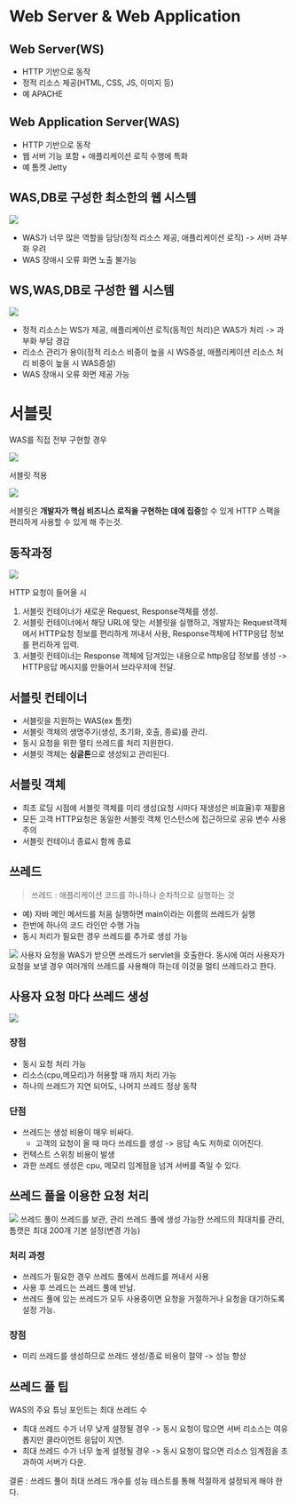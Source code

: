 # Web Server & Web Application

## Web Server(WS)
- HTTP 기반으로 동작
- 정적 리소스 제공(HTML, CSS, JS, 이미지 등)
- 예 APACHE

## Web Application Server(WAS)
- HTTP 기반으로 동작
- 웹 서버 기능 포함 + 애플리케이션 로직 수행에 특화
- 예 톰켓 Jetty

## WAS,DB로 구성한 최소한의 웹 시스템
![](../source/images/1_week/was_db시스템.PNG)

- WAS가 너무 많은 역할을 담당(정적 리소스 제공, 애플리케이션 로직) -> 서버 과부화 우려
- WAS 장애시 오류 화면 노출 불가능

## WS,WAS,DB로 구성한 웹 시스템
![](../source/images/1_week/ws_was_db시스템.PNG)

- 정적 리소스는 WS가 제공, 애플리케이션 로직(동적인 처리)은 WAS가 처리 -> 과부화 부담 경감
- 리소스 관리가 용이(정적 리소스 비중이 높을 시 WS증설, 애플리케이션 리소스 처리 비중이 높을 시 WAS증설)
- WAS 장애시 오류 화면 제공 가능

# 서블릿
WAS를 직접 전부 구현할 경우

![](../source/images/1_week/WAS를_직접_구현할_경우.PNG)

서블릿 적용

![](../source/images/1_week/서블릿사용할경우.PNG)

서블릿은 **개발자가 핵심 비즈니스 로직을 구현하는 데에 집중**할 수 있게 HTTP 스팩을 편리하게 사용할 수 있게 해 주는것.

## 동작과정
![](../source/images/1_week/서블릿_동작과정.PNG)

HTTP 요청이 들어올 시
1. 서블릿 컨테이너가 새로운 Request, Response객체를 생성.
2. 서블릿 컨테이너에서 해당 URL에 맞는 서블릿을 실행하고, 개발자는 Request객체에서 HTTP요청 정보를 편리하게 꺼내서 사용, Response객체에 HTTP응답 정보를 편리하게 입력.
3. 서블릿 컨테이너는 Response 객체에 담겨있는 내용으로 http응답 정보를 생성 -> HTTP응답 메시지를 만들어서 브라우저에 전달.

## 서블릿 컨테이너
- 서블릿을 지원하는 WAS(ex 톰캣)
- 서블릿 객체의 생명주기(생성, 초기화, 호출, 종료)를 관리.
- 동시 요청을 위한 멀티 쓰레드를 처리 지원한다.
- 서블릿 객체는 **싱글톤**으로 생성되고 관리된다.

##  서블릿 객체
- 최초 로딩 시점에 서블릿 객체를 미리 생성(요청 시마다 재생성은 비효율)후 재활용
- 모든 고객 HTTP요청은 동일한 서블릿 객체 인스턴스에 접근하므로 공유 변수 사용 주의
- 서블릿 컨테이너 종료시 함께 종료

## 쓰레드
>쓰레드 : 애플리케이션 코드를 하나하나 순차적으로 실행하는 것

- 예) 자바 메인 메서드를 처음 실행하면 main이라는 이름의 쓰레드가 실행
- 한번에 하나의 코드 라인만 수행 가능
- 동시 처리가 필요한 경우 쓰레드를 추가로 생성 가능

![](../source/images/1_week/쓰레드란.PNG)
사용자 요청을 WAS가 받으면 쓰레드가 servlet을 호출한다.
동시에 여러 사용자가 요청을 보낼 경우 여러개의 쓰레드를 사용해야 하는데 이것을 멀티 쓰레드라고 한다.

## 사용자 요청 마다 쓰레드 생성
![](../source/images/1_week/요청마다생성.PNG)

### 장점
- 동시 요청 처리 가능
- 리소스(cpu,메모리)가 허용할 때 까지 처리 가능
- 하나의 쓰레드가 지연 되어도, 나머지 쓰레드 정상 동작

### 단점
- 쓰레드는 생성 비용이 매우 비싸다.
    - 고객의 요청이 올 때 마다 쓰레드를 생성 -> 응답 속도 저하로 이어진다.
- 컨텍스트 스위칭 비용이 발생
- 과한 쓰레드 생성은 cpu, 메모리 임계점을 넘겨 서버를 죽일 수 있다.

## 쓰레드 풀을 이용한 요청 처리
![](../source/images/1_week/쓰레드풀.PNG)
쓰레드 풀이 쓰레드를 보관, 관리
쓰레드 풀에 생성 가능한 쓰레드의 최대치를 관리, 톰캣은 최대 200개 기본 설정(변경 가능)

### 처리 과정
- 쓰레드가 필요한 경우 쓰레드 풀에서 쓰레드를 꺼내서 사용
- 사용 후 쓰레드는 쓰레드 풀에 반납.
- 쓰레드 풀에 있는 쓰레드가 모두 사용중이면 요청을 거절하거나 요청을 대기하도록 설정 가능.

### 장점
- 미리 쓰레드를 생성하므로 쓰레드 생성/종료 비용이 절약 -> 성능 향상

## 쓰레드 풀 팁
WAS의 주요 튜닝 포인트는 최대 쓰레드 수
- 최대 쓰레드 수가 너무 낮게 설정될 경우 -> 동시 요청이 많으면 서버 리소스는 여유롭지만 클라이언트 응답이 지연.
- 최대 쓰레드 수가 너무 높게 설정될 경우 -> 동시 요청이 많으면 리소스 임계점을 초과하여 서버가 다운.

결론 : 쓰레드 풀이 최대 쓰레드 개수를 성능 테스트를 통해 적절하게 설정되게 해야 한다.
